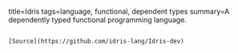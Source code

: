 title=Idris
tags=language, functional, dependent types
summary=A dependently typed functional programming language.
~~~~~~

[Source](https://github.com/idris-lang/Idris-dev)
